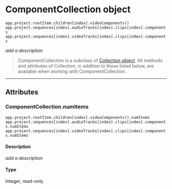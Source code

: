 # ComponentCollection object

`app.project.rootItem.children[index].videoComponents()`
<br/>
`app.project.sequences[index].audioTracks[index].clips[index].components`
<br/>
`app.project.sequences[index].videoTracks[index].clips[index].components`
<br/>

*add a description*

> ComponentCollection is a subclass of [Collection object](collection.md). All methods and attributes of Collection, in addition to those listed below, are available when working with ComponentCollection.

---

## Attributes

### ComponentCollection.numItems

`app.project.rootItem.children[index].videoComponents().numItems`
<br/>
`app.project.sequences[index].audioTracks[index].clips[index].components.numItems`
<br/>
`app.project.sequences[index].videoTracks[index].clips[index].components.numItems`
<br/>

#### Description

*add a description*

#### Type

Integer, read-only.
